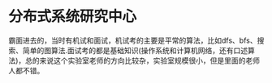 # 分布式系统研究中心

霸面进去的，当时有机试和面试，机试考的主要是平常的算法，比如dfs、bfs、搜索、简单的图算法.面试考的都是基础知识(操作系统和计算机网络，还有口述算法)，总的来说这个实验室老师的方向比较杂，实验室规模很小，但是里面的老师人都不错。